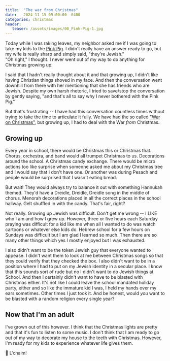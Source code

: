 ```yaml
---
title:  "The war from Christmas"
date:   2024-11-15 09:00:00 -0400
categories: christmas
header:
   teaser: /assets/images/00_Pink-Pig-1.jpg
---
```


Today while I was raking leaves, my neighbor asked me if I was going to take my kids to the [Pink Pig](https://roughdraftatlanta.com/2024/08/05/macys-pink-pig-ride-returns-for-georgia-festival-of-trees/).
I didn't really have an answer ready to go, but my wife is really sharp and simply said, "they're Jewish."  
"Oh right," I thought. I never went out of my way to do anything for Christmas growing up.

I said that I hadn't really thought about it and that growing up, I didn't like having Christian things shoved in my face.
And then the conversation went downhill from there with her mentioning that she has friends who are Jewish.
Despite my own harsh rhetoric, I tried to save/stop the conversation by gently saying, "and that's all to say why I never bothered with the Pink Pig."

But that's frustrating -- I have had this conversation countless times without trying to take the time to articulate it fully.
We have had the so called ["War on Christmas"](https://www.politico.com/news/magazine/2021/12/18/war-on-christmas-525273),
but growing up, I had to deal with the War _from_ Christmas.

## Growing up

Every year in school, there would be Christmas this or Christmas that.
Chorus, orchestra, and band would all trumpet Christmas to us.
Decorations around the school.
A Christmas candy exchange.
There would be micro actions too like surprise when someone asked me about my Christmas tree and I would say that I don't have one.
Or another was during Pesach and people would be surprised that I wasn't eating bread.

But wait! They would always try to balance it out with something Hannukah themed.
They'd have a Dreidle, Dreidle, Dreidle song in the middle of chorus.
Menorah decorations placed in all the correct places in the school hallway.
Gelt shuffled in with the candy.
That's fair, right?

Not really.
Growing up Jewish was difficult.
Don't get me wrong -- I LIKE who I am and how I grew up.
However, three or five hours each Saturday praying was difficult for a kid like me when all I wanted to do was watch cartoons or whatever else kids do.
Hebrew school for a few hours on Sundays was difficult but I am glad I learned so much.
Then there are so many other things which yes I mostly enjoyed but I was exhausted.

I also didn't want to be the token Jewish guy that everyone wanted to appease.
I didn't want them to look at me between Christmas songs so that they could verify that they checked the box.
I also didn't want to be in a position where I had to put on my Jewish identity in a secular place.
I know that this sounds sort of rude but no I didn't want to do Jewish things at School.
And then I certainly didn't want to have to be blasted with Christmas either. It's not like I could leave the school mandated holiday party, either and so like the immature kid I was, I held my hands over my ears sometimes. Other times I just took it.
And be honest, would _you_ want to be blasted with a random religion every single year?

## Now that I'm an adult

I've grown out of this however.
I think that the Christmas lights are pretty
and that it's fun to listen to some music.
I don't think that I am ready to go out of my way to decorate my house to the teeth with Christmas.
However, I'm ready for my kids to experience whatever life gives them.

🍷 L'chaim!
